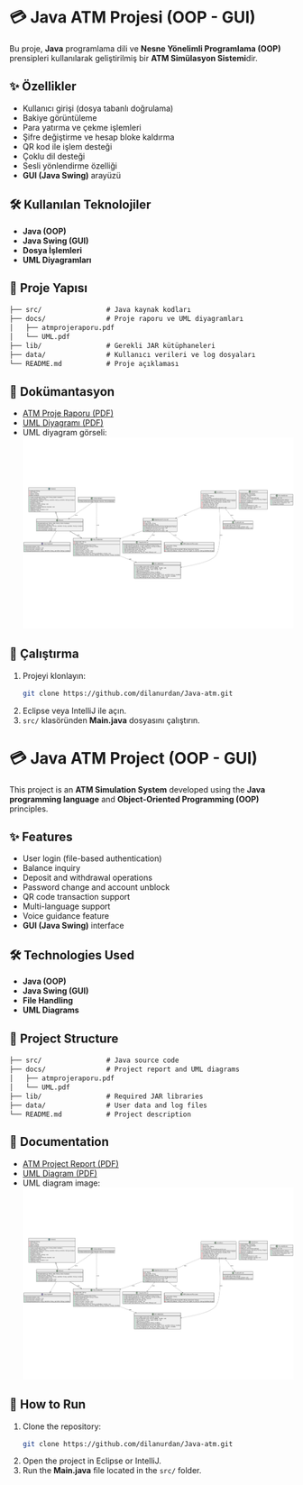 # 💳 Java ATM Projesi (OOP - GUI)

Bu proje, **Java** programlama dili ve **Nesne Yönelimli Programlama (OOP)** prensipleri kullanılarak geliştirilmiş bir **ATM Simülasyon Sistemi**dir.  

## ✨ Özellikler
- Kullanıcı girişi (dosya tabanlı doğrulama)  
- Bakiye görüntüleme  
- Para yatırma ve çekme işlemleri  
- Şifre değiştirme ve hesap bloke kaldırma  
- QR kod ile işlem desteği  
- Çoklu dil desteği  
- Sesli yönlendirme özelliği  
- **GUI (Java Swing)** arayüzü  

## 🛠️ Kullanılan Teknolojiler
- **Java (OOP)**  
- **Java Swing (GUI)**  
- **Dosya İşlemleri**  
- **UML Diyagramları**  

## 📂 Proje Yapısı
```
├── src/                # Java kaynak kodları
├── docs/               # Proje raporu ve UML diyagramları
│   ├── atmprojeraporu.pdf
│   └── UML.pdf
├── lib/                # Gerekli JAR kütüphaneleri
├── data/               # Kullanıcı verileri ve log dosyaları
└── README.md           # Proje açıklaması
```

## 📖 Dokümantasyon
- [ATM Proje Raporu (PDF)](docs/atmprojeraporu.pdf)  
- [UML Diyagramı (PDF)](docs/UML.pdf)  
- UML diyagram görseli:  
  ![UML Diyagramı](resources/uml.jpg)  

## 🚀 Çalıştırma
1. Projeyi klonlayın:  
   ```bash
   git clone https://github.com/dilanurdan/Java-atm.git
   ```
2. Eclipse veya IntelliJ ile açın.  
3. `src/` klasöründen **Main.java** dosyasını çalıştırın.  
# 💳 Java ATM Project (OOP - GUI)

This project is an **ATM Simulation System** developed using the **Java programming language** and **Object-Oriented Programming (OOP)** principles.  

## ✨ Features
- User login (file-based authentication)  
- Balance inquiry  
- Deposit and withdrawal operations  
- Password change and account unblock  
- QR code transaction support  
- Multi-language support  
- Voice guidance feature  
- **GUI (Java Swing)** interface  

## 🛠️ Technologies Used
- **Java (OOP)**  
- **Java Swing (GUI)**  
- **File Handling**  
- **UML Diagrams**  

## 📂 Project Structure
```
├── src/                # Java source code
├── docs/               # Project report and UML diagrams
│   ├── atmprojeraporu.pdf
│   └── UML.pdf
├── lib/                # Required JAR libraries
├── data/               # User data and log files
└── README.md           # Project description
```

## 📖 Documentation
- [ATM Project Report (PDF)](docs/atmprojeraporu.pdf)  
- [UML Diagram (PDF)](docs/UML.pdf)  
- UML diagram image:  
  ![UML Diagram](resources/uml.jpg)  

## 🚀 How to Run
1. Clone the repository:  
   ```bash
   git clone https://github.com/dilanurdan/Java-atm.git
   ```
2. Open the project in Eclipse or IntelliJ.  
3. Run the **Main.java** file located in the `src/` folder.  
